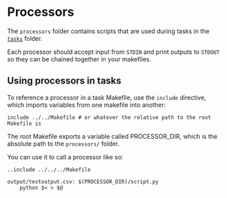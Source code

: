 # Processors

The `processors` folder contains scripts that are used during tasks in the [`tasks`](/tasks/) folder.

Each processor should accept input from `STDIN` and print outputs to `STDOUT` so they can be chained together in your makefiles.

## Using processors in tasks

To reference a processor in a task Makefile, use the `include` directive, which imports variables from one makefile into another: 

```make
include ../../Makefile # or whatever the relative path to the root Makefile is
```

The root Makefile exports a variable called PROCESSOR_DIR, which is the absolute path to the `processors/` folder.

You can use it to call a processor like so: 

```make
..include ../../../Makefile

output/testoutput.csv: $(PROCESSOR_DIR)/script.py
    python $< > $@
```
